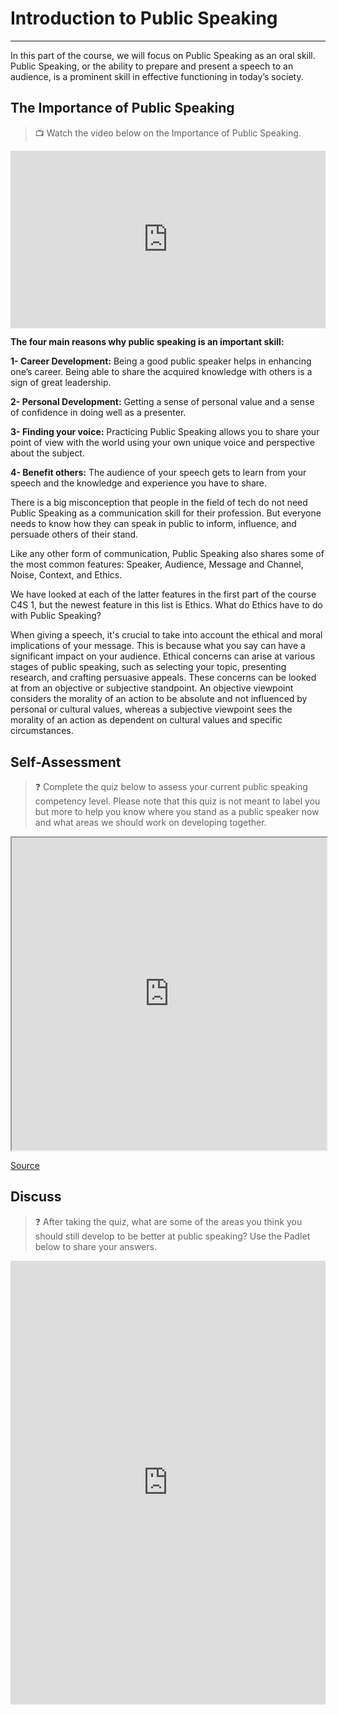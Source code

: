 # Introduction to Public Speaking
---

In this part of the course, we will focus on Public Speaking as an oral skill. Public Speaking, or the ability to prepare and present a speech to an audience, is a prominent skill in effective functioning in today’s society.

## The Importance of Public Speaking

> 📺 Watch the video below on the Importance of Public Speaking.

<div style="position: relative; padding-bottom: 56.25%; height: 0;"><iframe src="https://www.youtube.com/embed/0wfUjFvVHBc" title="YouTube video player" frameborder="0" allow="accelerometer; autoplay; clipboard-write; encrypted-media; gyroscope; picture-in-picture" allowfullscreen style="position: absolute; top: 0; left: 0; width: 100%; height: 100%;"></iframe></div>

**The four main reasons why public speaking is an important skill:**

**1- Career Development:** Being a good public speaker helps in enhancing one’s career. Being able to share the acquired knowledge with others is a sign of great leadership.

**2- Personal Development:** Getting a sense of personal value and a sense of confidence in doing well as a presenter.

**3- Finding your voice:** Practicing Public Speaking allows you to share your point of view with the world using your own unique voice and perspective about the subject.

**4- Benefit others:** The audience of your speech gets to learn from your speech and the knowledge and experience you have to share.

There is a big misconception that people in the field of tech do not need Public Speaking as a communication skill for their profession. But everyone needs to know how they can speak in public to inform, influence, and persuade others of their stand.

Like any other form of communication, Public Speaking also shares some of the most common features: Speaker, Audience, Message and Channel, Noise, Context, and Ethics. 

We have looked at each of the latter features in the first part of the course C4S 1, but the newest feature in this list is Ethics. What do Ethics have to do with Public Speaking? 

When giving a speech, it's crucial to take into account the ethical and moral implications of your message. This is because what you say can have a significant impact on your audience. Ethical concerns can arise at various stages of public speaking, such as selecting your topic, presenting research, and crafting persuasive appeals. These concerns can be looked at from an objective or subjective standpoint. An objective viewpoint considers the morality of an action to be absolute and not influenced by personal or cultural values, whereas a subjective viewpoint sees the morality of an action as dependent on cultural values and specific circumstances. 

## Self-Assessment

> ❓ Complete the quiz below to assess your current public speaking competency level. Please note that this quiz is not meant to label you but more to help you know where you stand as a public speaker now and what areas we should work on developing together.

<iframe height="500" width="100%" src="https://kibo-school.typeform.com/to/qFb2Rkl6?disable-auto-focus=true" allow="fullscreen"></iframe>
    
[Source](https://www.themanagersguide.co.uk/quiz-good-public-speaker.html)
    
## Discuss

> ❓ After taking the quiz, what are some of the areas you think you should still develop to be better at public speaking? Use the Padlet below to share your answers.
<div style="border:1px solid rgba(0,0,0,0.1);border-radius:2px;box-sizing:border-box;overflow:hidden;position:relative;width:100%;background:#F4F4F4"><iframe src="https://padlet.com/embed/g76vx1tpnvqtehfi" frameborder="0" allow="camera;microphone;geolocation" style="width:100%;height:708px;display:block;padding:0;margin:0"></iframe></div>

